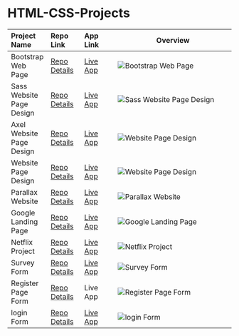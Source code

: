 # HTML-CSS-Projects


<table class="table">  
  <thead>
    <tr>
      <th align="left" width="15%">Project Name</th>
      <th align="left" width="15%">Repo Link</th>
      <th align="left" width="15%">App Link</th>
      <th align="center">Overview</th>
    </tr>
  </thead>
  <tbody>
     <tr>
      <td>Bootstrap Web Page</td>
      <td><a href="https://github.com/axel-ac/Boostrap-Project" target="_blank">Repo Details</td>
      <td><a href="https://axel-ac.github.io/Boostrap-Project/" target="_blank">Live App</td>
      <td><img src="https://user-images.githubusercontent.com/102467587/219783358-be888a33-5332-45ef-bc40-5a6adeb73b8e.gif" alt="Bootstrap Web Page"></td>
    </tr>
    <tr>
      <td>Sass Website Page Design</td></td>
      <td><a href="https://github.com/axel-ac/Sass-project" target="_blank">Repo Details</td>
      <td><a href="https://axel-ac.github.io/Sass-project/" target="_blank">Live App</td>
      <td><img src="https://user-images.githubusercontent.com/102467587/219283604-7709569d-e7fa-4e46-8e3f-55b563f9d79c.gif" alt="Sass Website Page Design"></td>
       <tr>
      <td>Axel Website Page Design</td>
      <td><a href="https://github.com/axel-ac/axel-website-page-design" target="_blank">Repo Details</td>
      <td><a href="https://axel-website-page-design.netlify.app/" target="_blank">Live App</td>
      <td><img src="https://user-images.githubusercontent.com/102467587/228660201-07498f57-30a8-4534-a22c-d3322d980b51.gif" alt="Website Page Design"></td>
    </tr>
      <tr>
      <td>Website Page Design</td>
      <td><a href="https://github.com/axel-ac/website-page-design" target="_blank">Repo Details</td>
      <td><a href="https://website-page-design.netlify.app/" target="_blank">Live App</td>
      <td><img src="https://user-images.githubusercontent.com/102467587/217637230-129192d3-1213-4627-819f-e65dcfedefdf.gif" alt="Website Page Design"></td>
    </tr>
    <tr>
      <td>Parallax Website</td>
      <td><a href="https://github.com/axel-ac/parallax-website" target="_blank">Repo Details</td>
      <td><a href="https://axel-ac.github.io/parallax-website/" target="_blank">Live App</td>
      <td><img src="https://user-images.githubusercontent.com/102467587/216031113-8d40941a-bf95-4bd2-ab9f-37b2ec28aea3.gif" alt="Parallax Website"></td>
    </tr>
    <tr>
      <td>Google Landing Page</td>
      <td><a href="https://github.com/axel-ac/google-landing-page" target="_blank">Repo Details</td>
      <td><a href="https://axel-ac.github.io/google-landing-page/" target="_blank">Live App</td>
      <td><img src="https://user-images.githubusercontent.com/102467587/210113886-974f621f-7735-47f0-85db-4d4695f1e703.gif" alt="Google Landing Page"></td>
    </tr>
    <tr>
      <td>Netflix Project</td>
      <td><a href="https://github.com/axel-ac/netflix-project" target="_blank">Repo Details</td>
      <td><a href="https://axel-ac.github.io/netflix-project/" target="_blank">Live App</td>
      <td><img src="https://user-images.githubusercontent.com/102467587/209706463-7e130725-89ad-42c2-8817-9a947d12a215.gif" alt="Netflix Project"></td>
    </tr>
    <tr>
      <td>Survey Form</td>
      <td><a href="https://github.com/axel-ac/survey-form" target="_blank">Repo Details</td>
      <td><a href="https://html-css-survey-form.netlify.app/" target="_blank">Live App</td>
      <td><img src="https://user-images.githubusercontent.com/102467587/227841539-87bce5d6-fdd6-4938-be5d-7a70b442e020.gif" alt="Survey Form"></td>
    </tr>
    <tr>
      <td>Register Page Form</td>
      <td><a href="https://github.com/axel-ac/register-page-form" target="_blank">Repo Details</td>
      <td><a https="https://axel-ac.github.io/register-page-form/" target="_blank">Live App</td>
      <td><img src="https://user-images.githubusercontent.com/102467587/209554664-c9f73601-0362-43b1-b2c9-c0f71e530917.gif" alt="Register Page Form"></td>
    </tr>
    <tr>
      <td>login Form</td>
      <td><a href="https://github.com/axel-ac/login-form" target="_blank">Repo Details</td>
      <td><a href="https://axel-ac.github.io/login-form/" target="_blank">Live App</td>
      <td><img src="https://user-images.githubusercontent.com/102467587/209473725-4c29c1c9-67b6-4a38-a605-677d20021a57.gif" alt="login Form"></td>
    </tr>
   </tbody>
</table>
